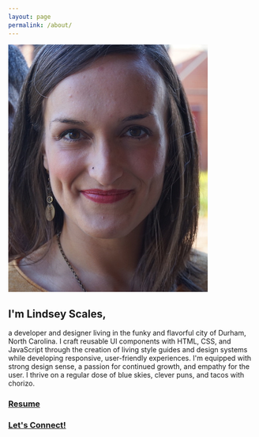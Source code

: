 ```yaml
---
layout: page
permalink: /about/
---
```

<div class="view-wrapper view-wrapper--flex">
  <div class="grid">
    <div class="grid__row">
      <div class="grid__block h-position-relative">
        <img class="img--about" src="/images/LindseyScales.jpg" alt="Lindsey Scales" />
        <div class="outline"></div>
      </div>
      <div class="grid__block">
        <h2>I'm Lindsey Scales,</h2>
        <p>a developer and designer living in the funky and flavorful city of Durham, North Carolina. I craft reusable UI components with HTML, CSS, and JavaScript through the creation of living style guides and design systems while developing responsive, user-friendly experiences. I'm equipped with strong design sense, a passion for continued growth, and empathy for the user. I thrive on a regular dose of blue skies, clever puns, and tacos with chorizo.</p>
        <h3><a href="Resume_Lindsey_Scales_Extended.pdf" target="_blank" rel="noopener noreferrer">Resume</a></h3>
        <h3><a href="https://www.linkedin.com/in/lindsey-scales/">Let's Connect!</a></h3>
      </div>
    </div>
  </div>
</div>